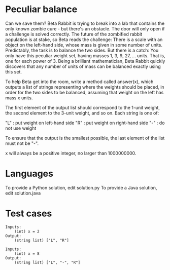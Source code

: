 Peculiar balance
================

Can we save them? Beta Rabbit is trying to break into a lab that contains the only known zombie cure - but there's an obstacle. The door will only open if a challenge is solved correctly. The future of the zombified rabbit population is at stake, so Beta reads the challenge: There is a scale with an object on the left-hand side, whose mass is given in some number of units. Predictably, the task is to balance the two sides. But there is a catch: You only have this peculiar weight set, having masses 1, 3, 9, 27, ... units. That is, one for each power of 3. Being a brilliant mathematician, Beta Rabbit quickly discovers that any number of units of mass can be balanced exactly using this set.

To help Beta get into the room, write a method called answer(x), which outputs a list of strings representing where the weights should be placed, in order for the two sides to be balanced, assuming that weight on the left has mass x units.

The first element of the output list should correspond to the 1-unit weight, the second element to the 3-unit weight, and so on. Each string is one of: 

"L" : put weight on left-hand side 
"R" : put weight on right-hand side 
"-" : do not use weight 

To ensure that the output is the smallest possible, the last element of the list must not be "-".

x will always be a positive integer, no larger than 1000000000.

Languages
=========

To provide a Python solution, edit solution.py
To provide a Java solution, edit solution.java

Test cases
==========

```
Inputs:
    (int) x = 2
Output:
    (string list) ["L", "R"]

Inputs:
    (int) x = 8
Output:
    (string list) ["L", "-", "R"]
```
